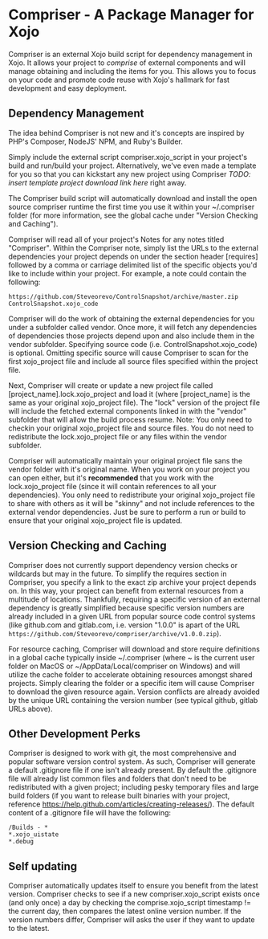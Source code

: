 # Compriser - A Package Manager for Xojo
Compriser is an external Xojo build script for dependency management in Xojo. It allows your project to *comprise* of external components and will manage obtaining and including the items for you. This allows you to focus on your code and promote code reuse with Xojo's hallmark for fast development and easy deployment.

## Dependency Management
The idea behind Compriser is not new and it's concepts are inspired by PHP's Composer, NodeJS' NPM, and Ruby's Builder.

Simply include the external script compriser.xojo_script in your project's build and run/build your project. Alternatively, we've even made a template for you so that you can kickstart any new project using Compriser *TODO: insert template project download link here* right away.

The Compriser build script will automatically download and install the open source compriser runtime the first time you use it within your ~/.compriser folder (for more information, see the global cache under "Version Checking and Caching").

Compriser will read all of your project's Notes for any notes titled "Compriser". Within the Compriser note, simply list the URLs to the external dependencies your project depends on under the section header [requires] followed by a comma or carriage delimited list of the specific objects you'd like to include within your project. For example, a note could contain the following:

```[requires]
https://github.com/Steveorevo/ControlSnapshot/archive/master.zip
ControlSnapshot.xojo_code
```

Compriser will do the work of obtaining the external dependencies for you under a subfolder called vendor. Once more, it will fetch any dependencies of dependencies those projects depend upon and also include them in the vendor subfolder. Specifying source code (i.e.  ControlSnapshot.xojo_code) is optional. Omitting specific source will cause Compriser to scan for the first xojo_project file and include all source files specified within the project file.

Next, Compriser will create or update a new project file called [project_name].lock.xojo_project and load it (where [project_name] is the same as your original xojo_project file). The "lock" version of the project file will include the fetched external components linked in with the "vendor" subfolder that will allow the build process resume. Note: You only need to checkin your original xojo_project file and source files. You do not need to redistribute the lock.xojo_project file or any files within the vendor subfolder.

Compriser will automatically maintain your original project file sans the vendor folder with it's original name. When you work on your project you can open either, but it's **recommended** that you work with the lock.xojo_project file (since it will contain references to all your dependencies). You only need to redistribute your original xojo_project file to share with others as it will be "skinny" and not include references to the external vendor dependencies. Just be sure to perform a run or build to ensure that your original xojo_project file is updated.

## Version Checking and Caching
Compriser does not currently support dependency version checks or wildcards but may in the future. To simplify the requires section in Compriser, you specify a link to the exact zip archive your project depends on. In this way, your project can benefit from external resources from a multitude of locations. Thankfully, requiring a specific version of an external dependency is greatly simplified because specific version numbers are already included in a given URL from popular source code control systems (like github.com and gitlab.com, i.e. version "1.0.0" is apart of the URL ```https://github.com/Steveorevo/compriser/archive/v1.0.0.zip```).

For resource caching, Compriser will download and store require definitions in a global cache typically inside ~/.compriser (where ~ is the current user folder on MacOS or ~/AppData/Local/compriser on Windows) and will utilize the cache folder to accelerate obtaining resources amongst shared projects. Simply clearing the folder or a specific item will cause Compriser to download the given resource again. Version conflicts are already avoided by the unique URL containing the version number (see typical github, gitlab URLs above).

## Other Development Perks
Compriser is designed to work with git, the most comprehensive and popular software version control system. As such, Compriser will generate a default .gitignore file if one isn't already present. By default the .gitignore file will already list common files and folders that don't need to be redistributed with a given project; including pesky temporary files and large build folders (if you want to release built binaries with your project, reference https://help.github.com/articles/creating-releases/). The default content of a .gitignore file will have the following:

```.DS_Store
/Builds - *
*.xojo_uistate    
*.debug    
```

## Self updating
Compriser automatically updates itself to ensure you benefit from the latest version. Compriser checks to see if a new compriser.xojo_script exists once (and only once) a day by checking the comprise.xojo_script timestamp != the current day, then compares the latest online version number. If the version numbers differ, Compriser will asks the user if they want to update to the latest.
